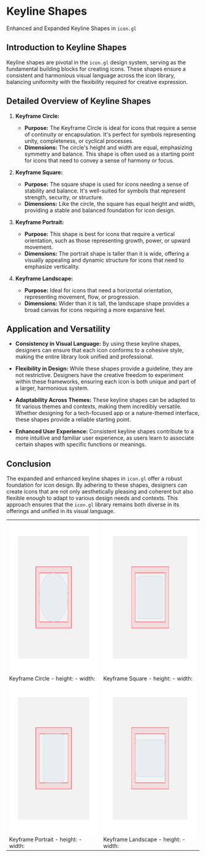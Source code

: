 # Keyline Shapes

Enhanced and Expanded Keyline Shapes in `icon.gl`

## Introduction to Keyline Shapes

Keyline shapes are pivotal in the `icon.gl` design system, serving as the fundamental building blocks for creating icons. These shapes ensure a consistent and harmonious visual language across the icon library, balancing uniformity with the flexibility required for creative expression.

## Detailed Overview of Keyline Shapes

1. **Keyframe Circle:**
   - **Purpose:** The Keyframe Circle is ideal for icons that require a sense of continuity or encapsulation. It's perfect for symbols representing unity, completeness, or cyclical processes.
   - **Dimensions:** The circle's height and width are equal, emphasizing symmetry and balance. This shape is often used as a starting point for icons that need to convey a sense of harmony or focus.

2. **Keyframe Square:**
   - **Purpose:** The square shape is used for icons needing a sense of stability and balance. It's well-suited for symbols that represent strength, security, or structure.
   - **Dimensions:** Like the circle, the square has equal height and width, providing a stable and balanced foundation for icon design.

3. **Keyframe Portrait:**
   - **Purpose:** This shape is best for icons that require a vertical orientation, such as those representing growth, power, or upward movement.
   - **Dimensions:** The portrait shape is taller than it is wide, offering a visually appealing and dynamic structure for icons that need to emphasize verticality.

4. **Keyframe Landscape:**
   - **Purpose:** Ideal for icons that need a horizontal orientation, representing movement, flow, or progression.
   - **Dimensions:** Wider than it is tall, the landscape shape provides a broad canvas for icons requiring a more expansive feel.

## Application and Versatility

- **Consistency in Visual Language:** By using these keyline shapes, designers can ensure that each icon conforms to a cohesive style, making the entire library look unified and professional.

- **Flexibility in Design:** While these shapes provide a guideline, they are not restrictive. Designers have the creative freedom to experiment within these frameworks, ensuring each icon is both unique and part of a larger, harmonious system.

- **Adaptability Across Themes:** These keyline shapes can be adapted to fit various themes and contexts, making them incredibly versatile. Whether designing for a tech-focused app or a nature-themed interface, these shapes provide a reliable starting point.

- **Enhanced User Experience:** Consistent keyline shapes contribute to a more intuitive and familiar user experience, as users learn to associate certain shapes with specific functions or meanings.

## Conclusion

The expanded and enhanced keyline shapes in `icon.gl` offer a robust foundation for icon design. By adhering to these shapes, designers can create icons that are not only aesthetically pleasing and coherent but also flexible enough to adapt to various design needs and contexts. This approach ensures that the `icon.gl` library remains both diverse in its offerings and unified in its visual language.

<div align="center">
<table><tbody>

<tr><td valign="top">
<img height="400" width="400" src="https://raw.githubusercontent.com/scape-agency/icon.gl/main/res/docs/icon.gl-docs_keyframe-circle.png" alt="Keyframe Circle">
Keyframe Circle
- height:
- width:
<img height="400" width="400" src="https://raw.githubusercontent.com/scape-agency/icon.gl/main/res/docs/icon.gl-docs_keyframe-portrait.png" alt="Keyframe Portrait">
Keyframe Portrait
- height:
- width:

</td><td valign="top">

<img height="400" width="400" src="https://raw.githubusercontent.com/scape-agency/icon.gl/main/res/docs/icon.gl-docs_keyframe-square.png" alt="Keyframe Square">
Keyframe Square
- height:
- width:
<img height="400" width="400" src="https://raw.githubusercontent.com/scape-agency/icon.gl/main/res/docs/icon.gl-docs_keyframe-landscape.png" alt="Keyframe Landscape">
Keyframe Landscape
- height:
- width:

</td></tr>

</tbody></table>
</div>
